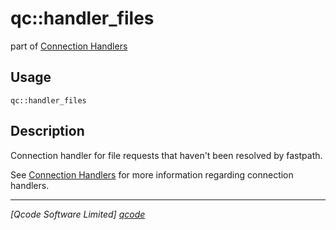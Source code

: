 qc::handler_files
==============

part of [Connection Handlers](../connection-handlers.md)

Usage
-----
`qc::handler_files`

Description
-----------
Connection handler for file requests that haven't been resolved by fastpath.

See [Connection Handlers](../connection-handlers.md) for more information regarding connection handlers.

----------------------------------
*[Qcode Software Limited] [qcode]*

[qcode]: http://www.qcode.co.uk "Qcode Software"